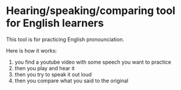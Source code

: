 # Hearing/speaking/comparing tool for English learners

This tool is for practicing English pronounciation.

Here is how it works:
1. you find a youtube video with some speech you want to practice
2. then you play and hear it
3. then you try to speak it out loud 
4. then you compare what you said to the original
